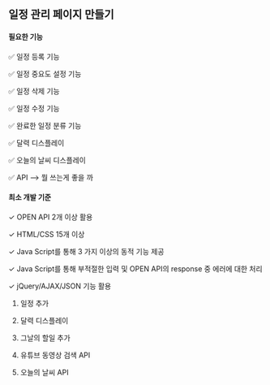 ## 일정 관리 페이지 만들기 

#### 필요한 기능 

✅ 일정 등록 기능 

✅ 일정 중요도 설정 기능

✅ 일정 삭제 기능 

✅ 일정 수정 기능

✅ 완료한 일정 분류 기능

✅ 달력 디스플레이

✅ 오늘의 날씨 디스플레이

✅ API --> 뭘 쓰는게 좋을 까



#### 최소 개발 기준

✓ OPEN API  2개 이상 활용

✓ HTML/CSS 15개 이상

✓ Java Script를 통해 3 가지 이상의 동적 기능 제공

✓ Java Script를 통해 부적절한 입력 및 OPEN API의 response 중 에러에 대한 처리

✓ jQuery/AJAX/JSON 기능 활용



1. 일정 추가 
2. 달력 디스플레이
3. 그날의 할일 추가 

4. 유튜브 동영상 검색  API
5. 오늘의 날씨 API

